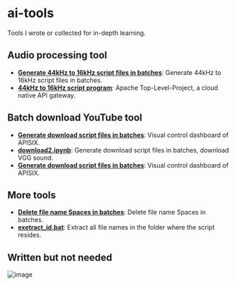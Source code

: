 # ai-tools
Tools I wrote or collected for in-depth learning.

## Audio processing tool

- [**Generate 44kHz to 16kHz script files in batches**](https://github.com/FangSen9000/ai-tools/blob/main/44K%E8%BD%AC16k.ipynb): Generate 44kHz to 16kHz script files in batches.
- [**44kHz to 16kHz script program**](https://github.com/FangSen9000/ai-tools/blob/main/44k%E8%BD%AC16k.bat): Apache Top-Level-Project, a cloud native API gateway.

## Batch download YouTube tool

- [**Generate download script files in batches**](https://github.com/FangSen9000/ai-tools/blob/main/44K%E8%BD%AC16k.ipynb): Visual control dashboard of APISIX.
- [**download2.ipynb**](https://github.com/FangSen9000/ai-tools/blob/main/download2.ipynb): Generate download script files in batches, download VGG sound.
- [**Generate download script files in batches**](https://github.com/FangSen9000/ai-tools/blob/main/44K%E8%BD%AC16k.ipynb): Visual control dashboard of APISIX.

## More tools

- [**Delete file name Spaces in batches**](https://github.com/FangSen9000/ai-tools/blob/main/%E6%89%B9%E9%87%8F%E5%88%A0%E9%99%A4%E6%96%87%E4%BB%B6%E5%90%8D%E7%A9%BA%E6%A0%BC.bat): Delete file name Spaces in batches.
- [**exetract_id.bat**](https://github.com/FangSen9000/ai-tools/blob/main/extract_id.bat): Extract all file names in the folder where the script resides.

## Written but not needed

![image](https://user-images.githubusercontent.com/72308243/236396103-d75126c6-ed92-4242-9d11-4d1fe7b80f22.png)
